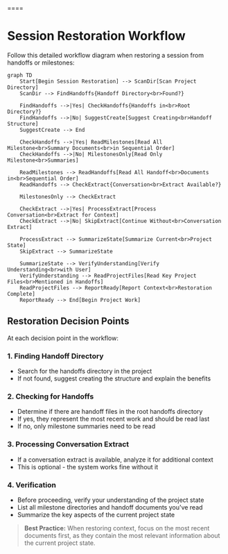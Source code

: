 
====

# Session Restoration Workflow

Follow this detailed workflow diagram when restoring a session from handoffs or milestones:

```mermaid
graph TD
    Start[Begin Session Restoration] --> ScanDir[Scan Project Directory]
    ScanDir --> FindHandoffs{Handoff Directory<br>Found?}
    
    FindHandoffs -->|Yes| CheckHandoffs{Handoffs in<br>Root Directory?}
    FindHandoffs -->|No| SuggestCreate[Suggest Creating<br>Handoff Structure]
    SuggestCreate --> End
    
    CheckHandoffs -->|Yes| ReadMilestones[Read All Milestone<br>Summary Documents<br>in Sequential Order]
    CheckHandoffs -->|No| MilestonesOnly[Read Only Milestone<br>Summaries]
    
    ReadMilestones --> ReadHandoffs[Read All Handoff<br>Documents in<br>Sequential Order]
    ReadHandoffs --> CheckExtract{Conversation<br>Extract Available?}
    
    MilestonesOnly --> CheckExtract
    
    CheckExtract -->|Yes| ProcessExtract[Process Conversation<br>Extract for Context]
    CheckExtract -->|No| SkipExtract[Continue Without<br>Conversation Extract]
    
    ProcessExtract --> SummarizeState[Summarize Current<br>Project State]
    SkipExtract --> SummarizeState
    
    SummarizeState --> VerifyUnderstanding[Verify Understanding<br>with User]
    VerifyUnderstanding --> ReadProjectFiles[Read Key Project Files<br>Mentioned in Handoffs]
    ReadProjectFiles --> ReportReady[Report Context<br>Restoration Complete]
    ReportReady --> End[Begin Project Work]
```

## Restoration Decision Points

At each decision point in the workflow:

### 1. Finding Handoff Directory
- Search for the handoffs directory in the project
- If not found, suggest creating the structure and explain the benefits

### 2. Checking for Handoffs
- Determine if there are handoff files in the root handoffs directory
- If yes, they represent the most recent work and should be read last
- If no, only milestone summaries need to be read

### 3. Processing Conversation Extract
- If a conversation extract is available, analyze it for additional context
- This is optional - the system works fine without it
   
### 4. Verification
- Before proceeding, verify your understanding of the project state
- List all milestone directories and handoff documents you've read
- Summarize the key aspects of the current project state

> **Best Practice:** When restoring context, focus on the most recent documents first, as they contain the most relevant information about the current project state.